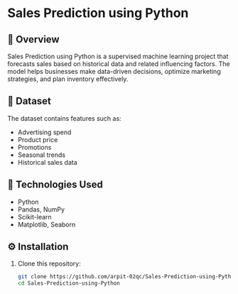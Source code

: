 # Sales Prediction using Python

## 📌 Overview
Sales Prediction using Python is a supervised machine learning project that forecasts sales based on historical data and related influencing factors. The model helps businesses make data-driven decisions, optimize marketing strategies, and plan inventory effectively.

## 📂 Dataset
The dataset contains features such as:
- Advertising spend
- Product price
- Promotions
- Seasonal trends
- Historical sales data

## 🚀 Technologies Used
- Python
- Pandas, NumPy
- Scikit-learn
- Matplotlib, Seaborn

## ⚙️ Installation
1. Clone this repository:
   ```bash
   git clone https://github.com/arpit-02qc/Sales-Prediction-using-Python/edit/main/README.md
   cd Sales-Prediction-using-Python
